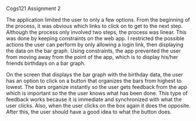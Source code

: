 Cogs121 Assignment 2


The application limited the user to only a few options. From the beginning of
the process, it was obvious which links to click on to get to the next step.
Although the process only involved two steps, the process was linear. This
was done by keeping constraints on the web app. I restricted the possible
actions the user can perform by only allowing a login link, then displaying
the data on the bar graph. Using constraints, the app prevented the user
from moving away from the point of the app, which is to display his/her
friends birthdays on a bar graph.

On the screen that displays the bar graph with the birthday data, the user has
an option to click on a button that organizes the bars from highest to lowest.
The bars organize instantly so the user gets feedback from the app which is
important so the the user knows what has been done. This type of feedback
works because it is immediate and synchronized with what the user clicks.
Also, when the user clicks on the box again it does the opposite. After
this, the user should have a good idea to what the button does.  